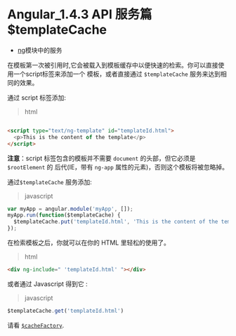 # Angular_1.4.3 API 服务篇 $templateCache

- [ng](https://docs.angularjs.org/api/ng)模块中的服务

在模板第一次被引用时,它会被载入到模板缓存中以便快速的检索。你可以直接使用一个script标签来添加一个
模板，或者直接通过 `$templateCache` 服务来达到相同的效果。


通过 script 标签添加:

> html

``` html

<script type="text/ng-template" id="templateId.html">
  <p>This is the content of the template</p>
</script>

```
**注意**：script 标签包含的模板并不需要 `document` 的头部，但它必须是 `$rootElement` 的
后代(IE，带有 `ng-app` 属性的元素)，否则这个模板将被忽略掉。

通过`$templateCache` 服务添加:

> javascript

``` javascript
var myApp = angular.module('myApp', []);
myApp.run(function($templateCache) {
  $templateCache.put('templateId.html', 'This is the content of the template');
});
```
在检索模板之后，你就可以在你的 HTML 里轻松的使用了。

> html

``` html
<div ng-include=" 'templateId.html' "></div>
```


或者通过 Javascript 得到它 :

> javascript

``` javascript
$templateCache.get('templateId.html')
```

请看 [`$cacheFactory`](https://docs.angularjs.org/api/ng/service/$cacheFactory).
